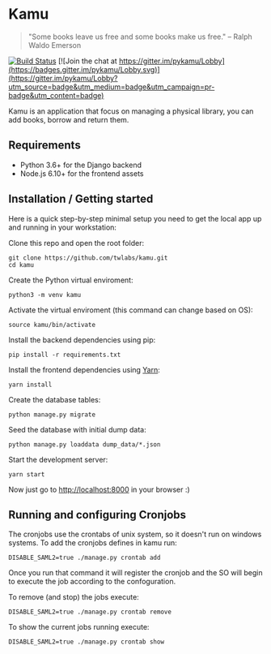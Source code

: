 # Kamu
> "Some books leave us free and some books make us free."
> – Ralph Waldo Emerson

[![Build Status](https://travis-ci.com/ayr-ton/kamu.svg?token=KGsd1SkDsTdBvgkTgbtG&branch=master)](https://travis-ci.com/ayr-ton/kamu)
[![Join the chat at https://gitter.im/pykamu/Lobby](https://badges.gitter.im/pykamu/Lobby.svg)](https://gitter.im/pykamu/Lobby?utm_source=badge&utm_medium=badge&utm_campaign=pr-badge&utm_content=badge)

Kamu is an application that focus on managing a physical library, you can add books, borrow and return them. 

## Requirements

- Python 3.6+ for the Django backend
- Node.js 6.10+ for the frontend assets

## Installation / Getting started

Here is a quick step-by-step minimal setup you need to get the local app up and
running in your workstation:

Clone this repo and open the root folder:

```shell
git clone https://github.com/twlabs/kamu.git
cd kamu
```

Create the Python virtual enviroment:

```shell
python3 -m venv kamu
```

Activate the virtual enviroment (this command can change based on OS):

```shell
source kamu/bin/activate
```

Install the backend dependencies using pip:

```shell
pip install -r requirements.txt
```

Install the frontend dependencies using [Yarn](http://yarnpkg.com):

```shell
yarn install
```

Create the database tables:

```shell
python manage.py migrate
```

Seed the database with initial dump data:

```shell
python manage.py loaddata dump_data/*.json
```

Start the development server:

```shell
yarn start
```

Now just go to [http://localhost:8000](http://localhost:8000) in your browser :)


## Running and configuring Cronjobs

The cronjobs use the crontabs of unix system, so it doesn't run on windows systems.
To add the cronjobs defines in kamu run:

```shell
DISABLE_SAML2=true ./manage.py crontab add
```
Once you run that command it will register the cronjob and the SO will begin to execute the job according to the confoguration.

To remove (and stop) the jobs execute:
```shell
DISABLE_SAML2=true ./manage.py crontab remove
```

To show the current jobs running execute:
```shell
DISABLE_SAML2=true ./manage.py crontab show
```



